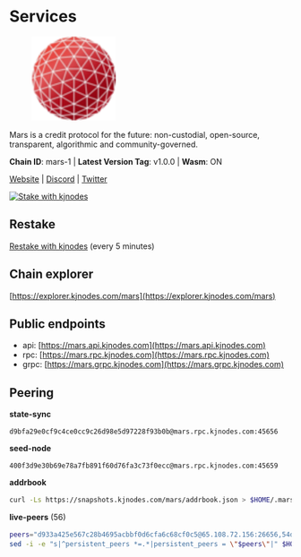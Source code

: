 # Services

<figure><img src="https://raw.githubusercontent.com/kj89/cosmos-images/main/logos/mars.png" width="150" alt=""><figcaption></figcaption></figure>

Mars is a credit protocol for the future: non-custodial,  open-source, transparent, algorithmic and community-governed.

**Chain ID**: mars-1 | **Latest Version Tag**: v1.0.0 | **Wasm**: ON

[Website](https://marsprotocol.io) | [Discord](https://discord.gg/marsprotocol) | [Twitter](https://twitter.com/mars_protocol)

[![Stake with kjnodes](https://i.ibb.co/cr44Q8j/button-stake-with-kjnodes.png)](https://restake.app/mars/marsvaloper1p9t4gr40rnpdwqacxgcqp7ffrfw908nu020g4n)

## Restake

[Restake with kjnodes](https://restake.app/mars/marsvaloper1p9t4gr40rnpdwqacxgcqp7ffrfw908nu020g4n) (every 5 minutes)
## Chain explorer
[https://explorer.kjnodes.com/mars](https://explorer.kjnodes.com/mars)

## Public endpoints

* api: [https://mars.api.kjnodes.com](https://mars.api.kjnodes.com)
* rpc: [https://mars.rpc.kjnodes.com](https://mars.rpc.kjnodes.com)
* grpc: [https://mars.grpc.kjnodes.com](https://mars.grpc.kjnodes.com)

## Peering

**state-sync**

```text
d9bfa29e0cf9c4ce0cc9c26d98e5d97228f93b0b@mars.rpc.kjnodes.com:45656
```

**seed-node**

```text
400f3d9e30b69e78a7fb891f60d76fa3c73f0ecc@mars.rpc.kjnodes.com:45659
```

**addrbook**
```bash
curl -Ls https://snapshots.kjnodes.com/mars/addrbook.json > $HOME/.mars/config/addrbook.json
```

**live-peers** (56)
```bash
peers="d933a425e567c28b4695acbbf0d6cfa6c68cf0c5@65.108.72.156:26656,54d3ac18bcc6a760a859644a0a80077d2618c872@95.217.85.254:15603,a57468bf54407d75dee78b0cb6612805c4ac83e1@45.85.147.42:13656,1616af7456f519a0f2360adcad45d4bb9d39c92d@146.59.85.222:26656,76969af1bccdd4dcc511741b171c3d4ccb837ba6@146.59.85.223:18556,04c687dea43de3f30df5672b30b061789a0cf8e8@144.202.72.17:26606,73be725377cc966d8da48f751085de4d1581b391@185.242.112.32:27651,84f821d36d45cc0cdaa4ff05297e888bb0d9de8f@85.237.193.111:26656,d9bfa29e0cf9c4ce0cc9c26d98e5d97228f93b0b@65.109.88.38:45656,352d8310c56f2538e4295157809b775071c2cd1d@65.108.141.109:21656,7583038c5f21ef6ddb60692469cfd80c97dd585d@88.218.224.126:26656,b88814bddfccd85289d7201bfd6fc6c4b3342ab2@178.162.165.193:36095,969af6a39a0f7e8a17b92d90888360ad92248626@65.108.132.107:2000,ebc272824924ea1a27ea3183dd0b9ba713494f83@185.16.39.137:27056,ef7c6b0f2ddfcef34a7f36681eaa8159be83b71f@178.128.28.236:26656,c46be592341987eae20ac681cb08d2abcc02ab9a@137.74.4.20:2000,be7d56127ef887d095b2f55f09be5fee1969d922@146.59.52.48:18095,d2a2c21754be65ad4a4f1de1f6163f681a6e8af8@192.99.44.79:18556,52f792239ee6098457ecf1ff7402cd0b2529cea1@178.62.12.19:26656,c0e6bf4193accabc14171ce163e704dcec5ea5df@51.91.215.170:36095,d0dbb50a474888b8bed04bf8a23ac6b8bae443ee@5.79.79.80:18095,8bdf870e0eece71e1a09a80f5995d6d5e830c763@65.109.106.169:26656,ca5a76c51bbbc57f839e6ed08953d3926eaa6e5b@35.234.114.174:26656,4a10096e178d36c5d6a6ad8adb2f17f4e6667671@51.159.214.226:33003,be494851610016cff8853796a99c3ad46d8d1b5b@65.108.76.242:36095,59bb909c57664fafe88bf1b6924769c15a769ba4@65.108.125.236:3000,e61f11c5b03400d3a99c066f951ed0888a2b64af@65.108.238.103:18556,5ffee90e41903f6fba29dc75446d536a02d626fe@65.108.232.150:18095,2a66b2b518d908c91b734ac6bad07ae68e1553ba@141.94.171.61:26656,905157b5cc774bb0ebbc79c040bead1adf5df58b@131.153.203.225:26656,9c0c747a44919d645f74354fbe095337630b9eee@37.252.184.228:26656,63f6703a58ee4d9235e78d961408869af25a8f83@65.109.31.114:2500,6b16855f89284da99b5637b93dada66c00430a33@51.91.219.141:30003,750935ac3bd1fda19f5bc3783d8108c27ceb10b9@66.85.151.226:36656,530b1964bc17bca6457311f1c2d5a2f3d25b297a@51.81.155.97:18556,7f4be5f7db9b920e965197b65974f0e1e64749e4@144.126.128.128:26656,9cb92702727bc5f3d40154e625b9553a04f4d649@65.109.104.72:18556,12fff858dcda2d5de4886f623c2b943d8b389201@52.203.129.175:26656,e6b2cc816761165ea484df03e1cab7522ef89ec3@96.234.160.22:26656,120a44a50f702717c259319caa2447c77621865f@3.39.103.198:26656,001dc593a5d8237d0bcd746302e19aeb8ff0d068@38.146.3.135:18556,ec6ca9bf7efb2f9d23631c07fed4eb0f45c9758a@45.141.122.178:26656,41caa4106f68977e3a5123e56f57934a2d34a1c1@95.214.53.233:27056,88f8e4d74b70e18d4f3515d34701704086aa77e1@38.146.3.134:18556,b212d5740b2e11e54f56b072dc13b6134650cfb5@169.155.44.167:26656,51a57beebd4e5c0277fdc3994b268273df17b9c6@84.80.24.31:26656,f6eddb5f6ef49a1a2007e586da4755b2b2081b3d@51.89.6.150:20656,e1b058e5cfa2b836ddaa496b10911da62dcf182e@65.21.136.170:55656,eff52a6fcf2634ce1d60c1a5d38809718e22c5d2@23.88.69.22:28766,9e7f28b8c0ac9d8d17bb17a390421d540a29eb3f@154.26.158.158:18556,6cbdee8a3fd9dc83b8296275c96e5372dbc3b143@148.113.159.123:26656,89757803f40da51678451735445ad40d5b15e059@169.155.44.75:26656,590b147c0f2e04f312d2f8637186ce39776d4626@96.73.27.73:26656,8a68c3664c3fea1cbb4ba44ac87e90240abce972@162.19.171.42:12056,86baedb502883a67947c84f62f3b6b89fc630988@107.155.81.98:26656,9ab42d56b7cfd78eeed997b276dc7aec27374e42@65.109.52.156:10656"
sed -i -e "s|^persistent_peers *=.*|persistent_peers = \"$peers\"|" $HOME/.mars/config/config.toml
```

